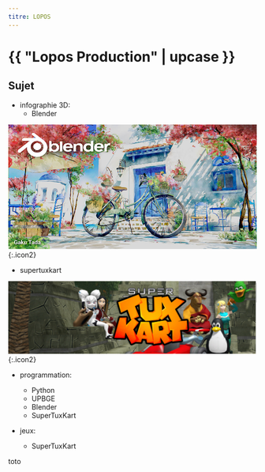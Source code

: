 ```yaml
---
titre: LOPOS
---
```

# {{ "Lopos Production" | upcase }}

## Sujet

- infographie 3D:
    - Blender

![blender_40_splash.jpg](/assets/images/blender_40_splash.jpg){:.icon2}

- supertuxkart

![STK.png](/assets/images/STK.png){:.icon2}
- programmation:
    - Python
    - UPBGE
    - Blender
    - SuperTuxKart

- jeux:
    - SuperTuxKart

toto
